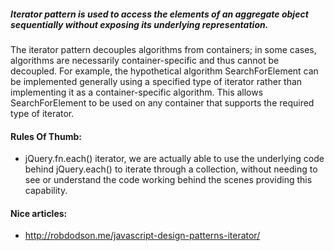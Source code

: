 ##### Iterator pattern is used to access the elements of an aggregate object sequentially without exposing its underlying representation.

The iterator pattern decouples algorithms from containers; in some cases, algorithms are necessarily container-specific and thus cannot be decoupled. For example, the hypothetical algorithm SearchForElement can be implemented generally using a specified type of iterator rather than implementing it as a container-specific algorithm. This allows SearchForElement to be used on any container that supports the required type of iterator.

#### Rules Of Thumb:
+ jQuery.fn.each() iterator, we are actually able to use the underlying code behind jQuery.each() to iterate through a collection, without needing to see or understand the code working behind the scenes providing this capability.

#### Nice articles:
+ http://robdodson.me/javascript-design-patterns-iterator/